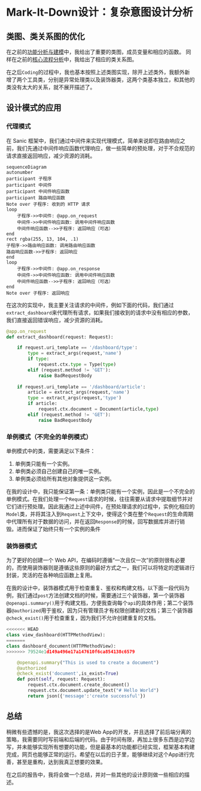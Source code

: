 # Mark-It-Down设计：复杂意图设计分析

## 类图、类关系图的优化

在之前的[功能分析与建模](docs/功能分析与建模.md)中，我给出了重要的类图，成员变量和相应的函数。
同样在之前的[核心流程分析](docs/核心流程分析.md)中，我给出了相应的类关系图。

在之后`Coding`的过程中，我也基本按照上述类图实现，除开上述类外，我额外新增了两个工具类，分别是异常处理类以及装饰器类，这两个类基本独立，和其他的类没有太大的关系，就不展开描述了。

## 设计模式的应用

### 代理模式

在 Sanic 框架中，我们通过中间件来实现代理模式，简单来说即在路由响应之前，我们先通过中间件响应函数代理响应，做一些简单的预处理，对于不合规范的请求直接返回响应，减少资源的消耗。

```mermaid
sequenceDiagram
autonumber
participant 子程序
participant 中间件
participant 中间件响应函数
participant 路由响应函数
Note over 子程序: 收到的 HTTP 请求
loop
    子程序->>中间件: @app.on_request
    中间件->>中间件响应函数: 调用中间件响应函数
    中间件响应函数-->>子程序: 返回响应（可选）
end
rect rgba(255, 13, 104, .1)
子程序->>路由响应函数: 调用路由响应函数
路由响应函数->>子程序: 返回响应
end
loop
    子程序->>中间件: @app.on_response
    中间件->>中间件响应函数: 调用中间件响应函数
    中间件响应函数-->>子程序: 返回响应（可选）
end
Note over 子程序: 返回响应
```

在这次的实现中，我主要关注请求的中间件，例如下面的代码，我们通过`extract_dashboard`来代理所有请求，如果我们接收到的请求中没有相应的参数，我们直接返回错误响应，减少资源的消耗。

```python
@app.on_request
def extract_dashboard(request: Request):

    if request.uri_template == '/dashboard/type':
        type = extract_args(request,'name') 
        if type:
            request.ctx.type = Type(type)
        elif (request.method != 'GET'):
            raise BadRequestBody
    
    if request.uri_template == '/dashboard/article':
        article = extract_args(request,'name')
        type = extract_args(request,'type')
        if article:
            request.ctx.document = Document(article,type)
        elif (request.method != 'GET'):
            raise BadRequestBody
```

### 单例模式（不完全的单例模式）

单例模式中的类，需要满足以下条件：

1. 单例类只能有一个实例。
2. 单例类必须自己创建自己的唯一实例。
3. 单例类必须给所有其他对象提供这一实例。

在我的设计中，我只能保证第一条：单例类只能有一个实例，因此是一个不完全的单例模式。在我们处理一个`Request`请求的时候，往往需要从请求中提取细节并对它们进行预处理。因此我通过上述中间件，在预处理请求的过程中，实例化相应的`Model`类，并将其注入到`Request`上下文中，使得这个类在整个`Request`的生命周期中代理所有对于数据的访问，并在返回`Response`的时候，回写数据库并进行销毁。进而保证了始终只有一个实例的条件

### 装饰器模式

为了更好的创建一个 Web API，在编码时遵循“一次且仅一次”的原则很有必要的，而使用装饰器则是遵循这些原则的最好方式之一，我们可以将特定的逻辑进行封装，灵活的在各种响应函数上复用。

在我的设计中，装饰器模式用于检查重复、鉴权和构建文档，以下面一段代码为例，我们通过`post`方法创建文档的时候，需要通过三个装饰器，第一个装饰器`@openapi.summary()`用于构建文档，方便我查询每个`api`的具体作用；第二个装饰器`@authorized`用于鉴权，因为只有管理员才有权限创建新的文档；第三个装饰器`@check_exist()`用于检查重复，因为我们不允许创建重复的文档。

```python
<<<<<<< HEAD
class view_dashboard(HTTPMethodView):
=======
class dashboard_document(HTTPMethodView):
>>>>>>> 79524e1d149a496e17a147610f6ca854138c6579

    @openapi.summary("This is used to create a document")
    @authorized
    @check_exist('document',is_exist=True)
    def post(self, request: Request):
        request.ctx.document.create_document()
        request.ctx.document.update_text("# Hello World")
        return json({'message':'create successful'})
```

## 总结

稍微有些遗憾的是，我这次选择的是Web App的开发，并且选择了前后端分离的策略，我需要同时写前端和后端的代码。由于时间有限，再加上很多东西是边学边写，并未能够实现所有想要的功能，但是最基本的功能都已经实现，框架基本构建完成，网页也能够正常的运行。希望在以后的日子里，能够继续对这个App进行完善，甚至是重构，达到我真正想要的效果。

在之后的报告中，我将会做一个总结，并对一些其他的设计原则做一些相应的描述。